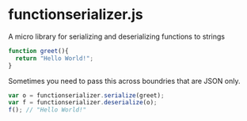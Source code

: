 # functionserializer.js

A micro library for serializing and deserializing functions to strings

```javascript
function greet(){
  return "Hello World!";
}
```
Sometimes you need to pass this across boundries that are JSON only.

```javascript
var o = functionserializer.serialize(greet);
var f = functionserializer.deserialize(o);
f(); // "Hello World!"
```
